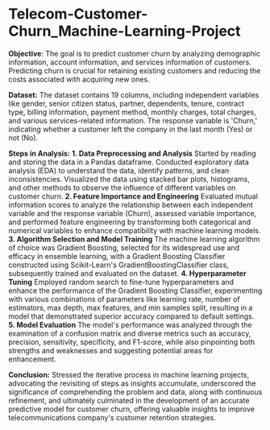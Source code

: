 # Telecom-Customer-Churn_Machine-Learning-Project

**Objective**: 
The goal is to predict customer churn by analyzing demographic information, account information, and services information of customers. Predicting churn is crucial for retaining existing customers and reducing the costs associated with acquiring new ones.

**Dataset:**
The dataset contains 19 columns, including independent variables like gender, senior citizen status, partner, dependents, tenure, contract type, billing information, payment method, monthly charges, total charges, and various services-related information. The response variable is 'Churn,' indicating whether a customer left the company in the last month (Yes) or not (No).

**Steps in Analysis:**
**1. Data Preprocessing and Analysis**
Started by reading and storing the data in a Pandas dataframe. Conducted exploratory data analysis (EDA) to understand the data, identify patterns, and clean inconsistencies. Visualized the data using stacked bar plots, histograms, and other methods to observe the influence of different variables on customer churn.
**2. Feature Importance and Engineering**
Evaluated mutual information scores to analyze the relationship between each independent variable and the response variable (Churn), assessed variable importance, and performed feature engineering by transforming both categorical and numerical variables to enhance compatibility with machine learning models.
**3. Algorithm Selection and Model Training**
The machine learning algorithm of choice was Gradient Boosting, selected for its widespread use and efficacy in ensemble learning, with a Gradient Boosting Classifier constructed using Scikit-Learn's GradientBoostingClassifier class, subsequently trained and evaluated on the dataset.
**4. Hyperparameter Tuning**
Employed random search to fine-tune hyperparameters and enhance the performance of the Gradient Boosting Classifier, experimenting with various combinations of parameters like learning rate, number of estimators, max depth, max features, and min samples split, resulting in a model that demonstrated superior accuracy compared to default settings.
**5. Model Evaluation**
The model's performance was analyzed through the examination of a confusion matrix and diverse metrics such as accuracy, precision, sensitivity, specificity, and F1-score, while also pinpointing both strengths and weaknesses and suggesting potential areas for enhancement.

**Conclusion:**
Stressed the iterative process in machine learning projects, advocating the revisiting of steps as insights accumulate, underscored the significance of comprehending the problem and data, along with continuous refinement, and ultimately culminated in the development of an accurate predictive model for customer churn, offering valuable insights to improve telecommunications company's customer retention strategies.
